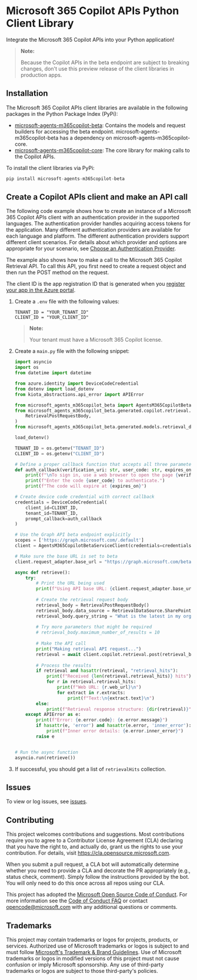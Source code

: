 # Microsoft 365 Copilot APIs Python Client Library

Integrate the Microsoft 365 Copilot APIs into your Python application!

> **Note:**
>
>Because the Copilot APIs in the beta endpoint are subject to breaking changes, don't use this preview release of the client libraries in production apps.

## Installation

The Microsoft 365 Copilot APIs client libraries are available in the following packages in the Python Package Index (PyPi):

- [microsoft-agents-m365copilot-beta](https://github.com/microsoft/Agents-M365Copilot/tree/main/python/packages/microsoft_agents_m365copilot_beta): Contains the models and request builders for accessing the beta endpoint. microsoft-agents-m365copilot-beta has a dependency on microsoft-agents-m365copilot-core.
- [microsoft-agents-m365copilot-core](https://github.com/microsoft/Agents-M365Copilot/tree/main/python/packages/microsoft_agents_m365copilot_core): The core library for making calls to the Copilot APIs.

To install the client libraries via PyPi:

```py
pip install microsoft-agents-m365copilot-beta
```

## Create a Copilot APIs client and make an API call

The following code example shows how to create an instance of a Microsoft 365 Copilot APIs client with an authentication provider in the supported languages. The authentication provider handles acquiring access tokens for the application. Many different authentication providers are available for each language and platform. The different authentication providers support different client scenarios. For details about which provider and options are appropriate for your scenario, see [Choose an Authentication Provider](https://learn.microsoft.com/graph/sdks/choose-authentication-providers). 

The example also shows how to make a call to the Microsoft 365 Copilot Retrieval API. To call this API, you first need to create a request object and then run the POST method on the request.

The client ID is the app registration ID that is generated when you [register your app in the Azure portal](https://learn.microsoft.com/graph/auth-register-app-v2).

1. Create a `.env` file with the following values:

    ```
    TENANT_ID = "YOUR_TENANT_ID"
    CLIENT_ID = "YOUR_CLIENT_ID"
    ```

    >**Note:**
    >
    > Your tenant must have a Microsoft 365 Copilot license.

2. Create a `main.py` file with the following snippet:

    ```python
    import asyncio
    import os
    from datetime import datetime

    from azure.identity import DeviceCodeCredential
    from dotenv import load_dotenv
    from kiota_abstractions.api_error import APIError

    from microsoft_agents_m365copilot_beta import AgentsM365CopilotBetaServiceClient
    from microsoft_agents_m365copilot_beta.generated.copilot.retrieval.retrieval_post_request_body import (
        RetrievalPostRequestBody,
    )
    from microsoft_agents_m365copilot_beta.generated.models.retrieval_data_source import RetrievalDataSource

    load_dotenv()

    TENANT_ID = os.getenv("TENANT_ID")
    CLIENT_ID = os.getenv("CLIENT_ID")

    # Define a proper callback function that accepts all three parameters
    def auth_callback(verification_uri: str, user_code: str, expires_on: datetime):
        print(f"\nTo sign in, use a web browser to open the page {verification_uri}")
        print(f"Enter the code {user_code} to authenticate.")
        print(f"The code will expire at {expires_on}")

    # Create device code credential with correct callback
    credentials = DeviceCodeCredential(
        client_id=CLIENT_ID,
        tenant_id=TENANT_ID,
        prompt_callback=auth_callback
    )

    # Use the Graph API beta endpoint explicitly
    scopes = ['https://graph.microsoft.com/.default']
    client = AgentsM365CopilotBetaServiceClient(credentials=credentials, scopes=scopes)

    # Make sure the base URL is set to beta
    client.request_adapter.base_url = "https://graph.microsoft.com/beta"

    async def retrieve():
        try:
            # Print the URL being used
            print(f"Using API base URL: {client.request_adapter.base_url}\n")
            
            # Create the retrieval request body
            retrieval_body = RetrievalPostRequestBody()
            retrieval_body.data_source = RetrievalDataSource.SharePoint
            retrieval_body.query_string = "What is the latest in my organization?"
            
            # Try more parameters that might be required
            # retrieval_body.maximum_number_of_results = 10
            
            # Make the API call
            print("Making retrieval API request...")
            retrieval = await client.copilot.retrieval.post(retrieval_body)
            
            # Process the results
            if retrieval and hasattr(retrieval, "retrieval_hits"):
                print(f"Received {len(retrieval.retrieval_hits)} hits")
                for r in retrieval.retrieval_hits:
                    print(f"Web URL: {r.web_url}\n")
                    for extract in r.extracts:
                        print(f"Text:\n{extract.text}\n")
            else:
                print(f"Retrieval response structure: {dir(retrieval)}")
        except APIError as e:
            print(f"Error: {e.error.code}: {e.error.message}")
            if hasattr(e, 'error') and hasattr(e.error, 'inner_error'):
                print(f"Inner error details: {e.error.inner_error}")
            raise e


    # Run the async function
    asyncio.run(retrieve())
    ```

3. If successful, you should get a list of `retrievalHits` collection.

## Issues

To view or log issues, see [issues](https://github.com/microsoft/Agents-M365Copilot/issues).

## Contributing

This project welcomes contributions and suggestions.  Most contributions require you to agree to a
Contributor License Agreement (CLA) declaring that you have the right to, and actually do, grant us
the rights to use your contribution. For details, visit https://cla.opensource.microsoft.com.

When you submit a pull request, a CLA bot will automatically determine whether you need to provide
a CLA and decorate the PR appropriately (e.g., status check, comment). Simply follow the instructions
provided by the bot. You will only need to do this once across all repos using our CLA.

This project has adopted the [Microsoft Open Source Code of Conduct](https://opensource.microsoft.com/codeofconduct/).
For more information see the [Code of Conduct FAQ](https://opensource.microsoft.com/codeofconduct/faq/) or
contact [opencode@microsoft.com](mailto:opencode@microsoft.com) with any additional questions or comments.

## Trademarks

This project may contain trademarks or logos for projects, products, or services. Authorized use of Microsoft 
trademarks or logos is subject to and must follow 
[Microsoft's Trademark & Brand Guidelines](https://www.microsoft.com/en-us/legal/intellectualproperty/trademarks/usage/general).
Use of Microsoft trademarks or logos in modified versions of this project must not cause confusion or imply Microsoft sponsorship.
Any use of third-party trademarks or logos are subject to those third-party's policies.